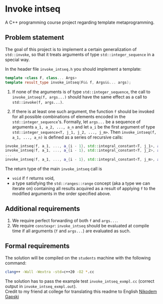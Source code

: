 # Invoke intseq
A C++ programming course project regarding template metaprogramming.

## Problem statement
The goal of this project is to implement a certain generalization of `std::invoke`, so that it treats arguments of type `std::integer_sequence` in a special way.

In the header file `invoke_intseq.h` you should implement a template:
```c++
template <class F, class... Args>
template result_type invoke_intseq(F&& f, Args&&... args);
```

1. If none of the arguments is of type `std::integer_sequence`, the call to `invoke_intseq(f, args...)` should have the same effect as a call to `std::invoke(f, args...)`.

2. If there is at least one such argument, the function `f` should be invoked for all possible combinations of elements encoded in the `std::integer_sequence`'s. Formally, let `args...` be a sequence of arguments `a_1, a_2, ..., a_n` and let `a_i` be the first argument of type `std::integer_sequence<T, j_1, j_2, ..., j_m>`. Then `invoke_intseq(f, a_1, ..., a_n)` is defined as a series of recursive calls:
```c++
invoke_intseq(f, a_1, ..., a_{i - 1}, std::integral_constant<T, j_1>, a_{i + 1}, ..., a_n);
invoke_intseq(f, a_1, ..., a_{i - 1}, std::integral_constant<T, j_2>, a_{i + 1}, ..., a_n);
...
invoke_intseq(f, a_1, ..., a_{i - 1}, std::integral_constant<T, j_m>, a_{i + 1}, ..., a_n);
```

The return type of the main `invoke_intseq` call is
* `void` if `f` returns void,
* a type satisfying the `std::ranges::range` concept (aka a type we can iterate on) containing all results acquired as a result of applying `f` to the modified arguments in the order specified above.

## Additional requirements
1. We require perfect forwarding of both `f` and `args...`.
2. We require `constexpr`: `invoke_intseq` should be evaluated at compile time if all arguments (`f` and `args...`) are evaluated as such.

## Formal requirements
The solution will be compiled on the `students` machine with the following command:
```bash
clang++ -Wall -Wextra -std=c++20 -O2 *.cc
```

The solution has to pass the example test `invoke_intseq_exmpl.cc` (correct output in `invoke_intseq_exmpl.out`).<br />
Credit to my friend at college for translating this readme to English [Nikodem Gapski](https://github.com/NikodemGapski)
